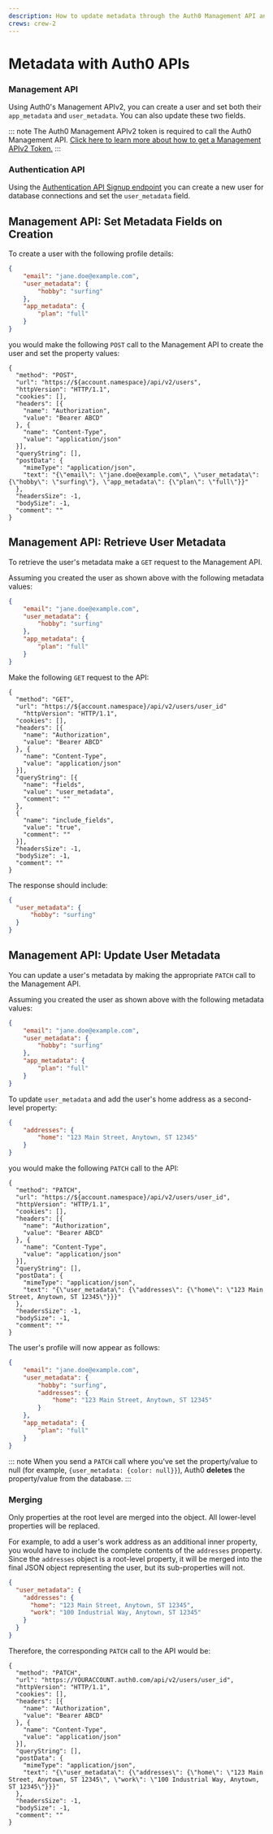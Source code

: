 ```yaml
---
description: How to update metadata through the Auth0 Management API and Authentication API.
crews: crew-2
---
```


# Metadata with Auth0 APIs

### Management API

Using Auth0's Management APIv2, you can create a user and set both their `app_metadata` and `user_metadata`. You can also update these two fields.

::: note
The Auth0 Management APIv2 token is required to call the Auth0 Management API. [Click here to learn more about how to get a Management APIv2 Token.](/api/management/v2/tokens)
:::

### Authentication API

Using the [Authentication API Signup endpoint](/api/authentication?javascript#signup) you can create a new user for database connections and set the `user_metadata` field.

## Management API: Set Metadata Fields on Creation

To create a user with the following profile details:

```json
{
    "email": "jane.doe@example.com",
    "user_metadata": {
        "hobby": "surfing"
    },
    "app_metadata": {
        "plan": "full"
    }
}
```

you would make the following `POST` call to the Management API to create the user and set the property values:

```har
{
  "method": "POST",
  "url": "https://${account.namespace}/api/v2/users",
  "httpVersion": "HTTP/1.1",
  "cookies": [],
  "headers": [{
    "name": "Authorization",
    "value": "Bearer ABCD"
  }, {
    "name": "Content-Type",
    "value": "application/json"
  }],
  "queryString": [],
  "postData": {
    "mimeType": "application/json",
    "text": "{\"email\": \"jane.doe@example.com\", \"user_metadata\": {\"hobby\": \"surfing\"}, \"app_metadata\": {\"plan\": \"full\"}}"
  },
  "headersSize": -1,
  "bodySize": -1,
  "comment": ""
}
```

## Management API: Retrieve User Metadata

To retrieve the user's metadata make a `GET` request to the Management API.

Assuming you created the user as shown above with the following metadata values:

```json
{
    "email": "jane.doe@example.com",
    "user_metadata": {
        "hobby": "surfing"
    },
    "app_metadata": {
        "plan": "full"
    }
}
```

Make the following `GET` request to the API:

```har
{
  "method": "GET",
  "url": "https://${account.namespace}/api/v2/users/user_id"
    "httpVersion": "HTTP/1.1",
  "cookies": [],
  "headers": [{
    "name": "Authorization",
    "value": "Bearer ABCD"
  }, {
    "name": "Content-Type",
    "value": "application/json"
  }],
  "queryString": [{
    "name": "fields",
    "value": "user_metadata",
    "comment": ""
  },
  {
    "name": "include_fields",
    "value": "true",
    "comment": ""
  }],
  "headersSize": -1,
  "bodySize": -1,
  "comment": ""
}
```

The response should include:

```json
{
  "user_metadata": {
      "hobby": "surfing"
  }
}
```

## Management API: Update User Metadata

You can update a user's metadata by making the appropriate `PATCH` call to the Management API.

Assuming you created the user as shown above with the following metadata values:

```json
{
    "email": "jane.doe@example.com",
    "user_metadata": {
        "hobby": "surfing"
    },
    "app_metadata": {
        "plan": "full"
    }
}
```

To update `user_metadata` and add the user's home address as a second-level property:

```json
{
    "addresses": {
        "home": "123 Main Street, Anytown, ST 12345"
    }
}
```

you would make the following `PATCH` call to the API:

```har
{
  "method": "PATCH",
  "url": "https://${account.namespace}/api/v2/users/user_id",
  "httpVersion": "HTTP/1.1",
  "cookies": [],
  "headers": [{
    "name": "Authorization",
    "value": "Bearer ABCD"
  }, {
    "name": "Content-Type",
    "value": "application/json"
  }],
  "queryString": [],
  "postData": {
    "mimeType": "application/json",
    "text": "{\"user_metadata\": {\"addresses\": {\"home\": \"123 Main Street, Anytown, ST 12345\"}}}"
  },
  "headersSize": -1,
  "bodySize": -1,
  "comment": ""
}
```

The user's profile will now appear as follows:

```json
{
    "email": "jane.doe@example.com",
    "user_metadata": {
        "hobby": "surfing",
        "addresses": {
            "home": "123 Main Street, Anytown, ST 12345"
        }
    },
    "app_metadata": {
        "plan": "full"
    }
}
```

::: note
When you send a `PATCH` call where you've set the property/value to null (for example, `{user_metadata: {color: null}}`), Auth0 **deletes** the property/value from the database.
:::

### Merging

Only properties at the root level are merged into the object. All lower-level properties will be replaced.

For example, to add a user's work address as an additional inner property, you would have to include the complete contents of the `addresses` property. Since the `addresses` object is a root-level property, it will be merged into the final JSON object representing the user, but its sub-properties will not.

```json
{
  "user_metadata": {
    "addresses": {
      "home": "123 Main Street, Anytown, ST 12345",
      "work": "100 Industrial Way, Anytown, ST 12345"
    }
  }
}
```

Therefore, the corresponding `PATCH` call to the API would be:

```har
{
  "method": "PATCH",
  "url": "https://YOURACCOUNT.auth0.com/api/v2/users/user_id",
  "httpVersion": "HTTP/1.1",
  "cookies": [],
  "headers": [{
    "name": "Authorization",
    "value": "Bearer ABCD"
  }, {
    "name": "Content-Type",
    "value": "application/json"
  }],
  "queryString": [],
  "postData": {
    "mimeType": "application/json",
    "text": "{\"user_metadata\": {\"addresses\": {\"home\": \"123 Main Street, Anytown, ST 12345\", \"work\": \"100 Industrial Way, Anytown, ST 12345\"}}}"
  },
  "headersSize": -1,
  "bodySize": -1,
  "comment": ""
}
```
